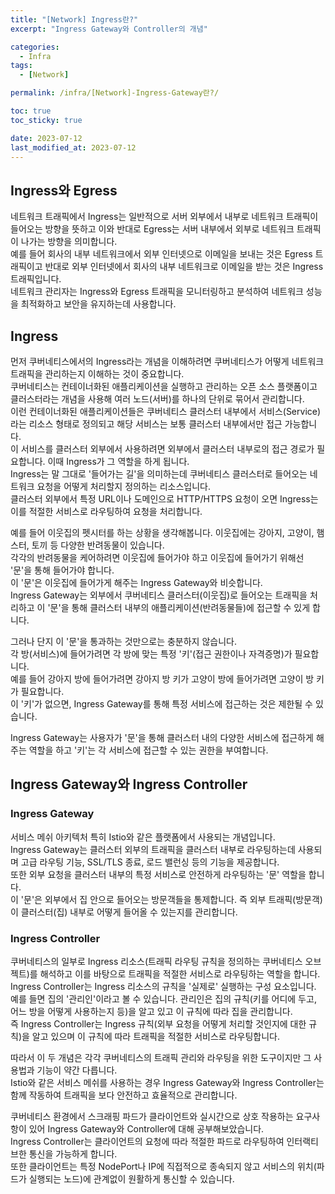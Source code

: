 ```yaml
---
title: "[Network] Ingress란?"
excerpt: "Ingress Gateway와 Controller의 개념"

categories:
  - Infra
tags:
  - [Network]

permalink: /infra/[Network]-Ingress-Gateway란?/

toc: true
toc_sticky: true

date: 2023-07-12
last_modified_at: 2023-07-12
---
```


## Ingress와 Egress
네트워크 트래픽에서 Ingress는 일반적으로 서버 외부에서 내부로 네트워크 트래픽이 들어오는 방향을 뜻하고 이와 반대로 Egress는 서버 내부에서 외부로 네트워크 트래픽이 나가는 방향을 의미합니다.  
예를 들어 회사의 내부 네트워크에서 외부 인터넷으로 이메일을 보내는 것은 Egress 트래픽이고 반대로 외부 인터넷에서 회사의 내부 네트워크로 이메일을 받는 것은 Ingress 트래픽입니다.  
네트워크 관리자는 Ingress와 Egress 트래픽을 모니터링하고 분석하여 네트워크 성능을 최적화하고 보안을 유지하는데 사용합니다.  

## Ingress

먼저 쿠버네티스에서의 Ingress라는 개념을 이해하려면 쿠버네티스가 어떻게 네트워크 트래픽을 관리하는지 이해하는 것이 중요합니다.  
쿠버네티스는 컨테이너화된 애플리케이션을 실행하고 관리하는 오픈 소스 플랫폼이고 클러스터라는 개념을 사용해 여러 노드(서버)를 하나의 단위로 묶어서 관리합니다.  
이런 컨테이너화된 애플리케이션들은 쿠버네티스 클러스터 내부에서 서비스(Service)라는 리소스 형태로 정의되고 해당 서비스는 보통 클러스터 내부에서만 접근 가능합니다.  
이 서비스를 클러스터 외부에서 사용하려면 외부에서 클러스터 내부로의 접근 경로가 필요합니다. 이때 Ingress가 그 역할을 하게 됩니다.  
Ingress는 말 그대로 '들어가는 길'을 의미하는데 쿠버네티스 클러스터로 들어오는 네트워크 요청을 어떻게 처리할지 정의하는 리소스입니다.  
클러스터 외부에서 특정 URL이나 도메인으로 HTTP/HTTPS 요청이 오면 Ingress는 이를 적절한 서비스로 라우팅하여 요청을 처리합니다. 

예를 들어 이웃집의 펫시터를 하는 상황을 생각해봅니다. 이웃집에는 강아지, 고양이, 햄스터, 토끼 등 다양한 반려동물이 있습니다.  
각각의 반려동물을 케어하려면 이웃집에 들어가야 하고 이웃집에 들어가기 위해선 '문'을 통해 들어가야 합니다.  
이 '문'은 이웃집에 들어가게 해주는 Ingress Gateway와 비슷합니다.  
Ingress Gateway는 외부에서 쿠버네티스 클러스터(이웃집)로 들어오는 트래픽을 처리하고 이 '문'을 통해 클러스터 내부의 애플리케이션(반려동물들)에 접근할 수 있게 합니다.  

그러나 단지 이 '문'을 통과하는 것만으로는 충분하지 않습니다.  
각 방(서비스)에 들어가려면 각 방에 맞는 특정 '키'(접근 권한이나 자격증명)가 필요합니다.  
예를 들어 강아지 방에 들어가려면 강아지 방 키가 고양이 방에 들어가려면 고양이 방 키가 필요합니다.  
이 '키'가 없으면, Ingress Gateway를 통해 특정 서비스에 접근하는 것은 제한될 수 있습니다.

Ingress Gateway는 사용자가 '문'을 통해 클러스터 내의 다양한 서비스에 접근하게 해주는 역할을 하고 '키'는 각 서비스에 접근할 수 있는 권한을 부여합니다.  

## Ingress Gateway와 Ingress Controller

### Ingress Gateway 
서비스 메쉬 아키텍처 특히 Istio와 같은 플랫폼에서 사용되는 개념입니다.  
Ingress Gateway는 클러스터 외부의 트래픽을 클러스터 내부로 라우팅하는데 사용되며 고급 라우팅 기능, SSL/TLS 종료, 로드 밸런싱 등의 기능을 제공합니다.  
또한 외부 요청을 클러스터 내부의 특정 서비스로 안전하게 라우팅하는 '문' 역할을 합니다.  
이 '문'은 외부에서 집 안으로 들어오는 방문객들을 통제합니다. 즉 외부 트래픽(방문객)이 클러스터(집) 내부로 어떻게 들어올 수 있는지를 관리합니다.

### Ingress Controller
쿠버네티스의 일부로 Ingress 리소스(트래픽 라우팅 규칙을 정의하는 쿠버네티스 오브젝트)를 해석하고 이를 바탕으로 트래픽을 적절한 서비스로 라우팅하는 역할을 합니다.  
Ingress Controller는 Ingress 리소스의 규칙을 '실제로' 실행하는 구성 요소입니다.  
예를 들면 집의 '관리인'이라고 볼 수 있습니다. 관리인은 집의 규칙(키를 어디에 두고, 어느 방을 어떻게 사용하는지 등)을 알고 있고 이 규칙에 따라 집을 관리합니다.  
즉 Ingress Controller는 Ingress 규칙(외부 요청을 어떻게 처리할 것인지에 대한 규칙)을 알고 있으며 이 규칙에 따라 트래픽을 적절한 서비스로 라우팅합니다.

따라서 이 두 개념은 각각 쿠버네티스의 트래픽 관리와 라우팅을 위한 도구이지만 그 사용법과 기능이 약간 다릅니다.  
Istio와 같은 서비스 메쉬를 사용하는 경우 Ingress Gateway와 Ingress Controller는 함께 작동하여 트래픽을 보다 안전하고 효율적으로 관리합니다.  

쿠버네티스 환경에서 스크래핑 파드가 클라이언트와 실시간으로 상호 작용하는 요구사항이 있어 Ingress Gateway와 Controller에 대해 공부해보았습니다.    
Ingress Controller는 클라이언트의 요청에 따라 적절한 파드로 라우팅하여 인터랙티브한 통신을 가능하게 합니다.  
또한 클라이언트는 특정 NodePort나 IP에 직접적으로 종속되지 않고 서비스의 위치(파드가 실행되는 노드)에 관계없이 원활하게 통신할 수 있습니다.  



